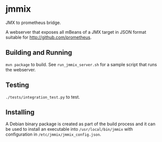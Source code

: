 jmmix
=====

JMX to prometheus bridge.

A webserver that exposes all mBeans of a JMX target in JSON format suitable
for http://github.com/prometheus.

## Building and Running

`mvn package` to build.
See `run_jmmix_server.sh` for a sample script that runs the webserver.

## Testing

`./tests/integration_test.py` to test.

## Installing

A Debian binary package is created as part of the build process and it can 
be used to install an executable into `/usr/local/bin/jmmix` with configuration
in `/etc/jmmix/jmmix_config.json`.

